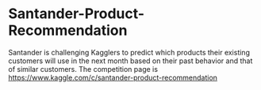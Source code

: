 # Santander-Product-Recommendation
Santander is challenging Kagglers to predict which products their existing customers will use in the next month based on their past behavior and that of similar customers. The competition page is https://www.kaggle.com/c/santander-product-recommendation
